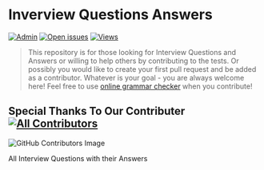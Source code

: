 # Inverview Questions Answers

<a id="top-page"></a>
[![Admin](https://img.shields.io/badge/admin-qasimqlf-red)](https://github.com/qasimqlf)
[![Open issues](https://img.shields.io/github/issues/qasimqlf/Inverview-Questions-Answers)](https://github.com/qasimqlf/Inverview-Questions-Answers/issues)
[![Views](https://hits.seeyoufarm.com/api/count/incr/badge.svg?url=https%3A%2F%2Fgithub.com%2Fqasimqlf%2FInverview-Questions-Answers&count_bg=%2379C83D&title_bg=%23555555&icon=&icon_color=%23E7E7E7&title=hits&edge_flat=false)](https://hits.seeyoufarm.com)

> This repository is for those looking for Interview Questions and Answers or willing to help others by contributing to the tests. Or possibly you would like to create your first pull request and be added as a contributor. Whatever is your goal - you are always welcome here! Feel free to use [online grammar checker](https://www.grammarly.com/) when you contribute!

## Special Thanks To Our Contributer [![All Contributors](https://img.shields.io/badge/all_contributors-1-orange.svg?style=flat-square)](#contributors)

![GitHub Contributors Image](https://contrib.rocks/image?repo=qasimqlf/Inverview-Questions-Answers)

All Interview Questions with their Answers
